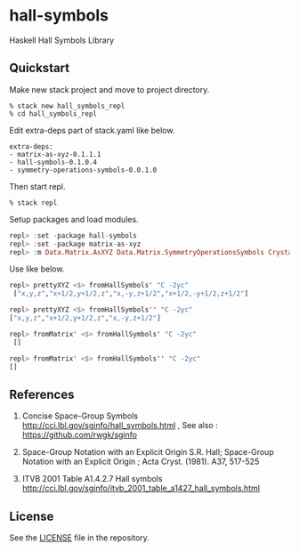 # hall-symbols

Haskell Hall Symbols Library

## Quickstart

Make new stack project and move to project directory.

```shell
% stack new hall_symbols_repl
% cd hall_symbols_repl
```

Edit extra-deps part of stack.yaml like below.

```
extra-deps:
- matrix-as-xyz-0.1.1.1
- hall-symbols-0.1.0.4
- symmetry-operations-symbols-0.0.1.0
```

Then start repl.

```shell
% stack repl
```

Setup packages and load modules.

```haskell
repl> :set -package hall-symbols
repl> :set -package matrix-as-xyz
repl> :m Data.Matrix.AsXYZ Data.Matrix.SymmetryOperationsSymbols Crystallography.HallSymbols
```

Use like below.

```haskell
repl> prettyXYZ <$> fromHallSymbols' "C -2yc"
 ["x,y,z","x+1/2,y+1/2,z","x,-y,z+1/2","x+1/2,-y+1/2,z+1/2"]

repl> prettyXYZ <$> fromHallSymbols'' "C -2yc"
["x,y,z","x+1/2,y+1/2,z","x,-y,z+1/2"]

```

```haskell
repl> fromMatrix' <$> fromHallSymbols' "C -2yc"
 []

repl> fromMatrix' <$> fromHallSymbols'' "C -2yc"
[]

```

## References

1. Concise Space-Group Symbols http://cci.lbl.gov/sginfo/hall_symbols.html , See also : https://github.com/rwgk/sginfo

2. Space-Group Notation with an Explicit Origin
   S.R. Hall; Space-Group Notation with an Explicit Origin ; Acta Cryst. (1981). A37, 517-525

3. ITVB 2001 Table A1.4.2.7 Hall symbols http://cci.lbl.gov/sginfo/itvb_2001_table_a1427_hall_symbols.html

## License

See the [LICENSE](https://raw.githubusercontent.com/narumij/hall-symbols/master/LICENSE)
file in the repository.

